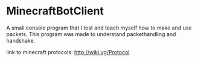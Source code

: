 # MinecraftBotClient
A small console program that I test and teach myself how to make and use packets. This program was made to understand packethandling and handshake.

link to minecraft protocols: http://wiki.vg/Protocol
